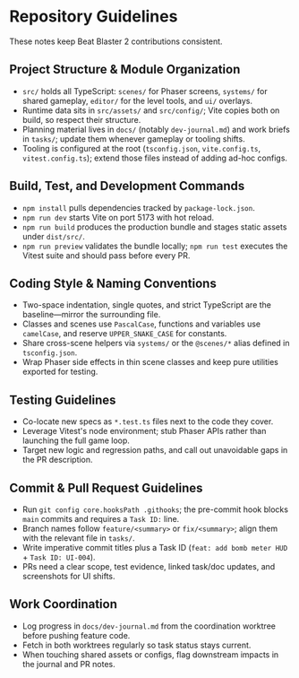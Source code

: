 # Repository Guidelines
These notes keep Beat Blaster 2 contributions consistent.

## Project Structure & Module Organization
- `src/` holds all TypeScript: `scenes/` for Phaser screens, `systems/` for shared gameplay, `editor/` for the level tools, and `ui/` overlays.
- Runtime data sits in `src/assets/` and `src/config/`; Vite copies both on build, so respect their structure.
- Planning material lives in `docs/` (notably `dev-journal.md`) and work briefs in `tasks/`; update them whenever gameplay or tooling shifts.
- Tooling is configured at the root (`tsconfig.json`, `vite.config.ts`, `vitest.config.ts`); extend those files instead of adding ad-hoc configs.

## Build, Test, and Development Commands
- `npm install` pulls dependencies tracked by `package-lock.json`.
- `npm run dev` starts Vite on port 5173 with hot reload.
- `npm run build` produces the production bundle and stages static assets under `dist/src/`.
- `npm run preview` validates the bundle locally; `npm run test` executes the Vitest suite and should pass before every PR.

## Coding Style & Naming Conventions
- Two-space indentation, single quotes, and strict TypeScript are the baseline—mirror the surrounding file.
- Classes and scenes use `PascalCase`, functions and variables use `camelCase`, and reserve `UPPER_SNAKE_CASE` for constants.
- Share cross-scene helpers via `systems/` or the `@scenes/*` alias defined in `tsconfig.json`.
- Wrap Phaser side effects in thin scene classes and keep pure utilities exported for testing.

## Testing Guidelines
- Co-locate new specs as `*.test.ts` files next to the code they cover.
- Leverage Vitest's node environment; stub Phaser APIs rather than launching the full game loop.
- Target new logic and regression paths, and call out unavoidable gaps in the PR description.

## Commit & Pull Request Guidelines
- Run `git config core.hooksPath .githooks`; the pre-commit hook blocks `main` commits and requires a `Task ID:` line.
- Branch names follow `feature/<summary>` or `fix/<summary>`; align them with the relevant file in `tasks/`.
- Write imperative commit titles plus a Task ID (`feat: add bomb meter HUD` + `Task ID: UI-004`).
- PRs need a clear scope, test evidence, linked task/doc updates, and screenshots for UI shifts.

## Work Coordination
- Log progress in `docs/dev-journal.md` from the coordination worktree before pushing feature code.
- Fetch in both worktrees regularly so task status stays current.
- When touching shared assets or configs, flag downstream impacts in the journal and PR notes.
